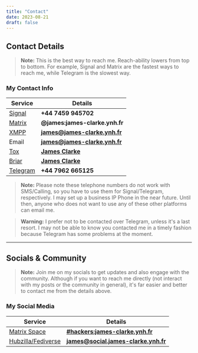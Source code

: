 ```yaml
---
title: "Contact"
date: 2023-08-21
draft: false
---
```


## Contact Details

> **Note:** This is the best way to reach me. Reach-ability lowers from top to bottom. For example, Signal and Matrix are the fastest ways to reach me, while Telegram is the slowest way.

### My Contact Info

| Service | Details |
| ------- | ------- |
| [Signal](https://signal.org/) | **+44 7459 945702** |
| [Matrix](https://matrix.org/) | **@james:james-clarke.ynh.fr** |
| [XMPP](https://xmpp.org/) | [**james@james-clarke.ynh.fr**](xmpp:james@james-clarke.ynh.fr) |
| Email | [**james@james-clarke.ynh.fr**](mailto:james@james-clarke.ynh.fr) |
| [Tox](https://tox.chat/) | [**James Clarke**](tox:61327555F2FDE0AA48A5A5A2DAF97A4B0315D1E5C500AE4FED57158310586B77A083C2AE13EC) |
| [Briar](https://briarproject.org) | [**James Clarke**](briar://ab7vjhitw5d5kb5khrj7m2on7dns2kpruk7onjattgbey6uyvi3r4) |
| [Telegram](https://telegram.org/) | **+44 7962 665125** |

> **Note:** Please note these telephone numbers do not work with SMS/Calling, so you have to use them for Signal/Telegram, respectively. I may set up a business IP Phone in the near future. Until then, anyone who does not want to use any of these other platforms can email me.

> **Warning:** I prefer not to be contacted over Telegram, unless it's a last resort. I may not be able to know you contacted me in a timely fashion because Telegram has some problems at the moment.

---

## Socials & Community

> **Note:** Join me on my socials to get updates and also engage with the community. Although if you want to reach me directly (not interact with my posts or the community in general), it's far easier and better to contact me from the details above.

### My Social Media

| Service | Details |
| ------- | ------- |
| [Matrix Space](https://matrix.org/) | [**#hackers:james-clarke.ynh.fr**](https://matrix.to/#/#hackers:james-clarke.ynh.fr) |
| [Hubzilla/Fediverse](https://fediverse.party/en/hubzilla/) | [**james@social.james-clarke.ynh.fr**](https://social.james-clarke.ynh.fr/channel/james) |



